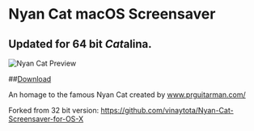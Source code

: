 # Nyan Cat macOS Screensaver
## Updated for 64 bit *Cat*alina.

![Nyan Cat Preview](https://raw.githubusercontent.com/zethraeus/Nyan-Cat-Screensaver-for-OS-X/master/nyancatpreview.gif)

##[Download](https://raw.githubusercontent.com/zethraeus/Nyan-Cat-Screensaver-for-OS-X/master/nyancat.saver.zip)

An homage to the famous Nyan Cat created by www.prguitarman.com/

Forked from 32 bit version: https://github.com/vinaytota/Nyan-Cat-Screensaver-for-OS-X
